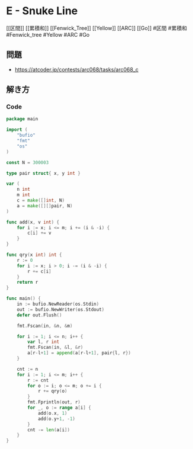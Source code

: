 # E - Snuke Line
[[区間]] [[累積和]] [[Fenwick_Tree]] [[Yellow]] [[ARC]] [[Go]]
#区間 #累積和 #Fenwick_tree #Yellow #ARC #Go 

## 問題
- https://atcoder.jp/contests/arc068/tasks/arc068_c

## 解き方
### Code
```go
package main

import (
	"bufio"
	"fmt"
	"os"
)

const N = 300003

type pair struct{ x, y int }

var (
	n int
	m int
	c = make([]int, N)
	a = make([][]pair, N)
)

func add(x, v int) {
	for i := x; i <= m; i += (i & -i) {
		c[i] += v
	}
}

func qry(x int) int {
	r := 0
	for i := x; i > 0; i -= (i & -i) {
		r += c[i]
	}
	return r
}

func main() {
	in := bufio.NewReader(os.Stdin)
	out := bufio.NewWriter(os.Stdout)
	defer out.Flush()

	fmt.Fscan(in, &n, &m)

	for i := 1; i <= n; i++ {
		var l, r int
		fmt.Fscan(in, &l, &r)
		a[r-l+1] = append(a[r-l+1], pair{l, r})
	}

	cnt := n
	for i := 1; i <= m; i++ {
		r := cnt
		for o := i; o <= m; o += i {
			r += qry(o)
		}
		fmt.Fprintln(out, r)
		for _, o := range a[i] {
			add(o.x, 1)
			add(o.y+1, -1)
		}
		cnt -= len(a[i])
	}
}
```